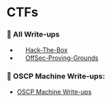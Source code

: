 # CTFs

### 📕 All Write-ups
+ <img src="https://avatars.githubusercontent.com/u/67481186?v=4" width="15"> [Hack-The-Box](https://github.com/h4md153v63n/CTFs/blob/main/01_HTB/README.md)
+ <img src="https://miro.medium.com/v2/resize:fit:640/format:webp/1*qI2nolBN5VmdOoa_msaZRw.png" width="15"> [OffSec-Proving-Grounds](https://github.com/h4md153v63n/CTFs/blob/main/02_PG/README.md)

### 📕 OSCP Machine Write-ups:
+ [OSCP Machine Write-ups](https://github.com/h4md153v63n/OSCP-n0tes/blob/main/README.md#-oscp-machine-write-ups)

